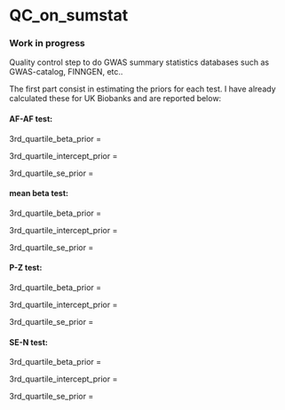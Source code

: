 # QC_on_sumstat

### Work in progress

Quality control step to do GWAS summary statistics databases such as GWAS-catalog, FINNGEN, etc..

The first part consist in estimating the priors for each test. I have already calculated these for UK Biobanks and are reported below:

#### AF-AF test:
3rd_quartile_beta_prior = 

3rd_quartile_intercept_prior = 

3rd_quartile_se_prior = 


#### mean beta test:
3rd_quartile_beta_prior = 

3rd_quartile_intercept_prior = 

3rd_quartile_se_prior = 


#### P-Z test:
3rd_quartile_beta_prior = 

3rd_quartile_intercept_prior = 

3rd_quartile_se_prior = 


#### SE-N test:
3rd_quartile_beta_prior = 

3rd_quartile_intercept_prior = 

3rd_quartile_se_prior = 

